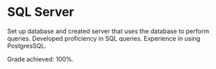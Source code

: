 # SQL Server
Set up database and created server that uses the database to perform queries. Developed proficiency in SQL queries. Experience in using PostgresSQL.

Grade achieved: 100%.
